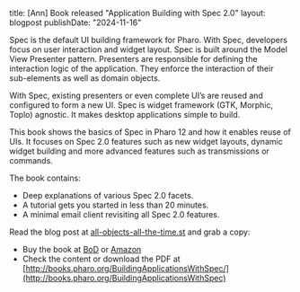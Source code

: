 title: [Ann] Book released "Application Building with Spec 2.0"
layout: blogpost
publishDate: "2024-11-16"


Spec is the default UI building framework for Pharo. With Spec, developers focus on user interaction and widget layout. Spec is built around the Model View Presenter pattern. Presenters are responsible for defining the interaction logic of the application. They enforce the interaction of their sub-elements as well as domain objects. 

With Spec, existing presenters or even complete UI’s are reused and configured to form a new UI. Spec is widget framework (GTK, Morphic, Toplo) agnostic. It makes desktop applications simple to build. 

This book shows the basics of Spec in Pharo 12 and how it enables reuse of UIs. It focuses on Spec 2.0 features such as new widget layouts, dynamic widget building and more advanced features such as transmissions or commands.

The book contains: 
- Deep explanations of various Spec 2.0 facets.
- A tutorial gets you started in less than 20 minutes.
- A minimal email client revisiting all Spec 2.0 features.

Read the blog post at [all-objects-all-the-time.st](https://all-objects-all-the-time.st/#/blog/posts/9) and grab a copy:
- Buy the book at [BoD](https://librairie.bod.fr/building-application-with-spec-2-0-koen-de-hondt-9782322478712) or [Amazon](https://a.co/d/fIvRcSO)
- Check the content or download the PDF at [http://books.pharo.org/BuildingApplicationsWithSpec/](http://books.pharo.org/BuildingApplicationsWithSpec)

